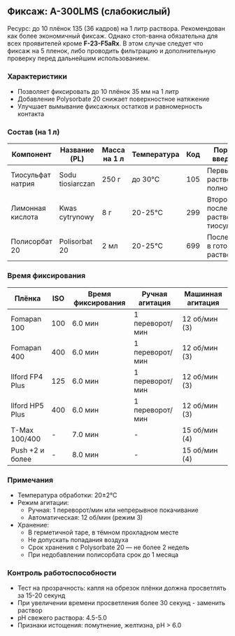 
## Фиксаж: A-300LMS (слабокислый)

Ресурс: до 10 плёнок 135 (36 кадров) на 1 литр раствора.
Рекомендован как более экономичный фиксаж. Однако стоп-ванна обязательна для всех проявителей кроме **F-23-F5aRx**. В этом случае следует что фиксаж на 5 пленок, либо проводить фильтрацию и дополнительную проверку перед дальнейшим использованием.


### Характеристики
- Позволяет фиксировать до 10 плёнок 35 мм на 1 литр
- Добавление Polysorbate 20 снижает поверхностное натяжение
- Улучшает вымывание фиксажных остатков и равномерность контакта

### Состав  (на 1 л)

| Компонент               | Название (PL)            | Масса на 1 л | Температура | Код | Порядок введения                           |
|--------------------------|---------------------------|--------------|-------------|-----|-------------------------------------------|
| Тиосульфат натрия       | Sodu tiosiarczan         | 250 г        | до 30°C     | 105 | Первый, растворить полностью              |
| Лимонная кислота        | Kwas cytrynowy           | 8 г          | 20-25°C     | 299 | Второй, после растворения тиосульфата     |
| Полисорбат 20           | Polisorbat 20            | 2 мл         | 20-25°C     | 699 | Последним в готовый раствор               |

### Время фиксирования

| Плёнка          | ISO | Время фиксирования | Ручная агитация  | Машинная агитация |
|-----------------|-----|--------------------|------------------|-------------------|
| Fomapan 100     | 100 | 6.0 мин            | 1 переворот/мин  | 12 об/мин (3)    |
| Fomapan 400     | 400 | 6.0 мин            | 1 переворот/мин  | 12 об/мин (3)    |
| Ilford FP4 Plus | 125 | 6.0 мин            | 1 переворот/мин  | 12 об/мин (3)    |
| Ilford HP5 Plus | 400 | 6.0 мин            | 1 переворот/мин  | 12 об/мин (3)    |
| T-Max 100/400   | -   | 7.0 мин            | -               | 15 об/мин (4)    |
| Push +2 и более | -   | 8.0 мин            | -               | 15 об/мин (4)    |

### Примечания
- Температура обработки: 20±2°C
- Режим агитации:
  - Ручная: 1 переворот/мин или непрерывное покачивание
  - Автоматическая: 12 об/мин (режим 3)
- Хранение:
  - В герметичной таре, в тёмном прохладном месте
  - Не допускать попадания воздуха
  - Срок хранения с Polysorbate 20 — не более 2 недель
  - При недобавлении полисорбата срок до 1 месяца

### Контроль работоспособности
- Тест на прозрачность: капля на обрезок плёнки должна просветлять за 15-20 секунд
- При увеличении времени просветления более 30 секунд - заменить раствор
- pH свежего раствора: 4.5-5.0
- Признаки истощения: помутнение, желтизна, pH > 6.0
